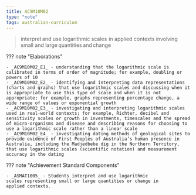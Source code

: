 ```yaml
---
title: AC9M10M02
type: "note"
tags: australian-curriculum
---
```




> interpret and use logarithmic scales  in applied contexts involving small and large quantities and change

??? note "Elaborations"

	- _AC9M10M02_E1_ - understanding that the logarithmic scale is calibrated in terms of order of magnitude; for example, doubling or powers of 10
	- _AC9M10M02_E2_ - identifying and interpreting data representations (charts and graphs) that use logarithmic scales and discussing when it is appropriate to use this type of scale and when it is not appropriate; for example, graphs representing percentage change, a wide range of values or exponential growth
	- _AC9M10M02_E3_ - investigating and interpreting logarithmic scales used in real-world contexts; for example, Richter, decibel and sensitivity scales or growth in investments, timescales and the spread of micro-organisms and disease and describing reasons for choosing to use a logarithmic scale rather than a linear scale
	- _AC9M10M02_E4_ - investigating dating methods of geological sites to provide evidence of First Peoples of Australia’s human presence in Australia, including the Madjedbebe dig in the Northern Territory, that use logarithmic scales (scientific notation) and measurement accuracy in the dating
??? note "Achievement Standard Components"

	- _ASMAT1005_ - Students interpret and use logarithmic scales representing small or large quantities or change in applied contexts.


